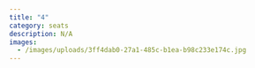 ```yaml
---
title: "4"
category: seats
description: N/A
images:
  - /images/uploads/3ff4dab0-27a1-485c-b1ea-b98c233e174c.jpg
---
```

